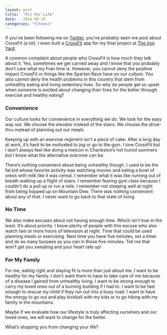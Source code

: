 ```yaml
---
layout: post
title:  "Fit For Life"
date:   2014-09-16
categories: "fitness"
---
```


If you’ve been following me on [Twitter](https://twitter.com/shawns_beard), you’ve probably seen me post about CrossFit (a lot). I even built a [CrossFit](https://shawn-final.firebaseapp.com/#/) app for my final project at [The Iron Yard](http://theironyard.com/). 

A common complaint about people who CrossFit is how much they talk about it. Yes, sometimes we get carried away and I know that you probably don’t care what my Fran time is. However, you cannot deny the positive impact CrossFit or things like the Spartan Race have on our culture. You also cannot deny the health problems in this country that stem from unhealthy eating and living sedentary lives. So why do people get so upset when someone is excited about changing their lives for the better through exercise and healthy eating?

### Convenience

Our culture looks for convenience in everything we do. We look for the easy way out. We choose the elevator instead of the stairs. We choose the drive-thru instead of planning out our meals.

Keeping up with an exercise regiment isn't a piece of cake. After a long day at work, it’s hard to be motivated to jog or go to the gym. I love CrossFit but I don’t always feel like doing a metcon in Charleston’s hot humid summers but I know what the alternative outcome can be.

There’s nothing convenient about being unhealthy though. I used to be the fat kid whose favorite activity was watching movies and eating a bowl of oreos with milk like it was cereal. I remember what it was like running out of breath walking up a flight of stairs. I remember fearing gym class because I couldn’t do a pull up or run a mile. I remember not sleeping well at night from being hopped up on Mountain Dew. There was nothing convenient about any of that. I never want to go back to that state of living.

### No Time

We also make excuses about not having enough time. Which isn’t true in the least. It’s about priority. I know plenty of people with this excuse who also watch two or more hours of television at night. Time that could be used planning meals or exercising. Next time you have five minutes, set a timer and do as many burpees as you can in those five minutes. Tell me that won’t get you sweating and your heart rate up!

### For My Family

For me, eating right and staying fit is more than just about me. I want to be healthy for my family. I don’t want them to have to take care of me because of a disease I gained from unhealthy living. I want to be strong enough to carry my loved ones out of a burning building if I had to. I want to be fast enough to rescue my child if they run out into a busy road. I want to have the energy to go out and play kickball with my kids or to go hiking with my family in the mountains.

Maybe if we evaluate how our lifestyle is truly affecting ourselves and our loved ones, we will want to change for the better.

What’s stopping you from changing your life?
